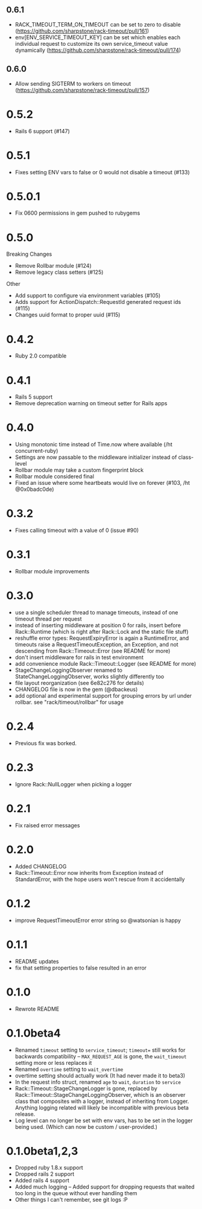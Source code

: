 ## 0.6.1

- RACK_TIMEOUT_TERM_ON_TIMEOUT can be set to zero to disable (https://github.com/sharpstone/rack-timeout/pull/161)
- env[ENV_SERVICE_TIMEOUT_KEY] can be set which enables each individual request to customize its own service_timeout value dynamically (https://github.com/sharpstone/rack-timeout/pull/174)

## 0.6.0

- Allow sending SIGTERM to workers on timeout (https://github.com/sharpstone/rack-timeout/pull/157)

0.5.2
=====
- Rails 6 support (#147)

0.5.1
=====
- Fixes setting ENV vars to false or 0 would not disable a timeout
  (#133)

0.5.0.1
=======
- Fix 0600 permissions in gem pushed to rubygems

0.5.0
=====

Breaking Changes

- Remove Rollbar module (#124)
- Remove legacy class setters (#125)

Other

- Add support to configure via environment variables (#105)
- Adds support for ActionDispatch::RequestId generated request ids (#115)
- Changes uuid format to proper uuid (#115)

0.4.2
=====
- Ruby 2.0 compatible

0.4.1
=====
- Rails 5 support
- Remove deprecation warning on timeout setter for Rails apps

0.4.0
=====
- Using monotonic time instead of Time.now where available (/ht concurrent-ruby)
- Settings are now passable to the middleware initializer instead of class-level
- Rollbar module may take a custom fingerprint block
- Rollbar module considered final
- Fixed an issue where some heartbeats would live on forever (#103, /ht @0x0badc0de)

0.3.2
=====
- Fixes calling timeout with a value of 0 (issue #90)

0.3.1
=====
- Rollbar module improvements

0.3.0
=====
- use a single scheduler thread to manage timeouts, instead of one timeout thread per request
- instead of inserting middleware at position 0 for rails, insert before Rack::Runtime (which is right after Rack::Lock and the static file stuff)
- reshuffle error types: RequestExpiryError is again a RuntimeError, and timeouts raise a RequestTimeoutException, an Exception, and not descending from Rack::Timeout::Error (see README for more)
- don't insert middleware for rails in test environment
- add convenience module Rack::Timeout::Logger (see README for more)
- StageChangeLoggingObserver renamed to StateChangeLoggingObserver, works slightly differently too
- file layout reorganization (see 6e82c276 for details)
- CHANGELOG file is now in the gem (@dbackeus)
- add optional and experimental support for grouping errors by url under rollbar. see "rack/timeout/rollbar" for usage

0.2.4
=====
- Previous fix was borked.

0.2.3
=====
- Ignore Rack::NullLogger when picking a logger

0.2.1
=====
- Fix raised error messages

0.2.0
=====
- Added CHANGELOG
- Rack::Timeout::Error now inherits from Exception instead of StandardError, with the hope users won't rescue from it accidentally

0.1.2
=====
- improve RequestTimeoutError error string so @watsonian is happy

0.1.1
=====
- README updates
- fix that setting properties to false resulted in an error

0.1.0
=====
- Rewrote README

0.1.0beta4
==========
- Renamed `timeout` setting to `service_timeout`; `timeout=` still works for backwards compatibility
– `MAX_REQUEST_AGE` is gone, the `wait_timeout` setting more or less replaces it
- Renamed `overtime` setting to `wait_overtime`
- overtime setting should actually work (It had never made it to beta3)
- In the request info struct, renamed `age` to `wait`, `duration` to `service`
- Rack::Timeout::StageChangeLogger is gone, replaced by Rack::Timeout::StageChangeLoggingObserver, which is an observer class that composites with a logger, instead of inheriting from Logger. Anything logging related will likely be incompatible with previous beta release.
- Log level can no longer be set with env vars, has to be set in the logger being used. (Which can now be custom / user-provided.)

0.1.0beta1,2,3
==============
- Dropped ruby 1.8.x support
- Dropped rails 2 support
- Added rails 4 support
- Added much logging
– Added support for dropping requests that waited too long in the queue without ever handling them
- Other things I can't remember, see git logs :P

